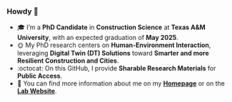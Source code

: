 ### Howdy 👋
- 🎓 I’m a **PhD Candidate** in **Construction Science** at **Texas A&M University**, with an expected graduation of **May 2025**.
- 🌞 My PhD research centers on **Human-Environment Interaction**, leveraging **Digital Twin (DT) Solutions**
toward **Smarter and more Resilient Construction and Cities**.
- :octocat: On this GitHub, I provide **Sharable Research Materials** for **Public Access**. </br>
- 👯 You can find more information about me on my [**Homepage**](https://yoojunt.github.io/) or on the [**Lab Website**](https://www.hamresearchgroup.com/).
